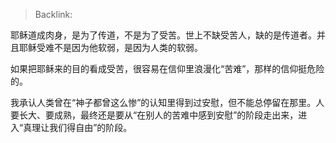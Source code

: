 > Backlink: 

耶稣道成肉身，是为了传道，不是为了受苦。世上不缺受苦人，缺的是传道者。并且耶稣受难不是因为他软弱，是因为人类的软弱。

如果把耶稣来的目的看成受苦，很容易在信仰里浪漫化“苦难”，那样的信仰挺危险的。

我承认人类曾在“神子都曾这么惨”的认知里得到过安慰，但不能总停留在那里。人要长大、要成熟，最终还是要从“在别人的苦难中感到安慰”的阶段走出来，进入“真理让我们得自由”的阶段。
